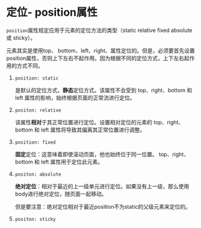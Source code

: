 # 定位- position属性

`position`属性规定应用于元素的定位方法的类型（static relative fixed absolute或 sticky）。

元素其实是使用top、 bottom、left、right、属性定位的。但是，必须要首先设置position属性，否则上下左右不起作用。因为根据不同的定位方式，上下左右起作用的方式不同。

1. `position: static` 

   是默认的定位方式，**静态**定位方式。该属性不会受到 top、right、bottom 和 left 属性的影响，始终根据页面的正常流进行定位。

2. `positon: relative`

   该属性**相对**于其正常位置进行定位。设置相对定位的元素的 top、right、bottom 和 left 属性将导致其偏离其正常位置进行调整。

3. `position: fixed`

   **固定**定位：这意味着即使滚动页面，他也始终位于同一位置。 top、right、bottom 和 left 属性用于定位此元素。

4. `positon: absolute`

   **绝对定位**：相对于最近的上一级单元进行定位。如果没有上一级，那么使用body进行绝对定位，随页面一起移动。

   但是要注意：绝对定位相对于最近position不为static的父级元素来定位的。

5. `positon: sticky`



